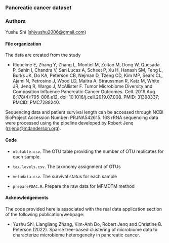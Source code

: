 ### Pancreatic cancer dataset 

### Authors
Yushu Shi (shiyushu2006@gmail.com)

#### File organization

The data are created from the study

- Riquelme E, Zhang Y, Zhang L, Montiel M, Zoltan M, Dong W, Quesada P, Sahin I, Chandra V, San Lucas A, Scheet P, Xu H, Hanash SM, Feng L, Burks JK, Do KA, Peterson CB, Nejman D, Tzeng CD, Kim MP, Sears CL, Ajami N, Petrosino J, Wood LD, Maitra A, Straussman R, Katz M, White JR, Jenq R, Wargo J, McAllister F. Tumor Microbiome Diversity and Composition Influence Pancreatic Cancer Outcomes. Cell. 2019 Aug 8;178(4):795-806.e12. doi: 10.1016/j.cell.2019.07.008. PMID: 31398337; PMCID: PMC7288240.

Sequencing data and patient survival length can be accessed through NCBI BioProject Accession Number: PRJNA542615. 16S rRNA sequencing data were processed using the pipeline developed by Robert Jenq (rrjenq@mdanderson.org).

#### Code

- `otutable.csv`. The OTU table providing the number of OTU replicates for each sample.

- `tax.levels.csv`. The taxonomy assignment of OTUs

- `metadata.csv`. The survival status for each sample

- `preparePDAC.R`. Prepare the raw data for MFMDTM method

#### Acknowledgements

The code provided here is associated with the real data application section of the following publication/webpage:

- Yushu Shi, Liangliang Zhang, Kim-Anh Do, Robert Jenq and Christine B. Peterson (2022). Sparse tree-based clustering of microbiome data to characterize microbiome heterogeneity in pancreatic cancer. 



